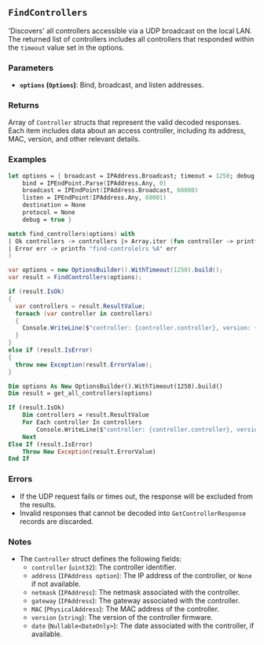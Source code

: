 ## **`FindControllers`**

'Discovers' all controllers accessible via a UDP broadcast on the local LAN. The returned list of 
controllers includes all controllers that responded within the `timeout` value set in the options.


### Parameters
- **`options` (`Options`)**: Bind, broadcast, and listen addresses.

### Returns
Array of `Controller` structs that represent the valid decoded responses. Each item includes data about an access controller, 
including its address, MAC, version, and other relevant details.

### Examples
```fsharp
let options = { broadcast = IPAddress.Broadcast; timeout = 1250; debug = true }
    bind = IPEndPoint.Parse(IPAddress.Any, 0)
    broadcast = IPEndPoint(IPAddress.Broadcast, 60000)
    listen = IPEndPoint(IPAddress.Any, 60001)
    destination = None
    protocol = None
    debug = true }

match find_controllers(options) with
| Ok controllers -> controllers |> Array.iter (fun controller -> printfn "controller: %u, version: %s" controller.controller controller.version
| Error err -> printfn "find-controlelrs %A" err
)
```

```csharp
var options = new OptionsBuilder().WithTimeout(1250).build();
var result = FindControllers(options);

if (result.IsOk)
{
  var controllers = result.ResultValue;
  foreach (var controller in controllers)
  {
    Console.WriteLine($"controller: {controller.controller}, version: {controller.version}");
  }
}
else if (result.IsError)
{
  throw new Exception(result.ErrorValue);
}
```

```vb
Dim options As New OptionsBuilder().WithTimeout(1250).build()
Dim result = get_all_controllers(options)

If (result.IsOk)
    Dim controllers = result.ResultValue
    For Each controller In controllers
        Console.WriteLine($"controller: {controller.controller}, version: {controller.version}")
    Next
Else If (result.IsError)
    Throw New Exception(result.ErrorValue)
End If
```

### Errors
- If the UDP request fails or times out, the response will be excluded from the results.
- Invalid responses that cannot be decoded into `GetControllerResponse` records are discarded.

### Notes
- The `Controller` struct defines the following fields:
  - `controller` (`uint32`): The controller identifier.
  - `address` (`IPAddress option`): The IP address of the controller, or `None` if not available.
  - `netmask` (`IPAddress`): The netmask associated with the controller.
  - `gateway` (`IPAddress`): The gateway associated with the controller.
  - `MAC` (`PhysicalAddress`): The MAC address of the controller.
  - `version` (`string`): The version of the controller firmware.
  - `date` (`Nullable<DateOnly>`): The date associated with the controller, if available.
